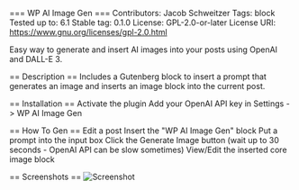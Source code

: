 === WP AI Image Gen ===
Contributors:      Jacob Schweitzer
Tags:              block
Tested up to:      6.1
Stable tag:        0.1.0
License:           GPL-2.0-or-later
License URI:       https://www.gnu.org/licenses/gpl-2.0.html

Easy way to generate and insert AI images into your posts using OpenAI and DALL-E 3.

== Description ==
Includes a Gutenberg block to insert a prompt that generates an image and inserts an image block into the current post.

== Installation ==
Activate the plugin
Add your OpenAI API key in Settings -> WP AI Image Gen

== How To Gen ==
Edit a post
Insert the "WP AI Image Gen" block
Put a prompt into the input box
Click the Generate Image button
(wait up to 30 seconds - OpenAI API can be slow sometimes)
View/Edit the inserted core image block

== Screenshots ==
![Screenshot](https://github.com/jacobschweitzer/wp-ai-image-gen/edit/main/assets/image.jpg?raw=true "Screenshot")

